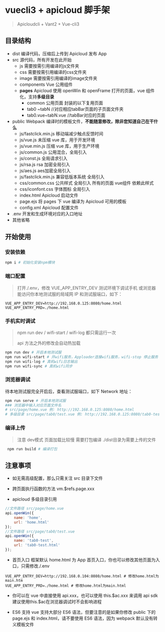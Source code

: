 # vuecli3 + apicloud 脚手架

> Apicloudcli + Vant2 + Vue-cli3
>

## 目录结构

- dist 编译代码，压缩后上传到 Apicloud 发布 App
- src 源代码，所有开发在此开始
  - js 需要按需引用编译的js文件夹
  - css 需要按需引用编译的css文件夹
  - image 需要按需引用编译的image文件夹
  - components Vue 公用组件
  - **pages** Apicloud 使用 openWin 和 openFrame 打开的页面，vue 组件化，支持**多级目录**
    - common 公用页面 封装的以下复用页面
    - tab0 ~tabN //对应相应tabBar页面的子页面文件夹
    - tab0.vue~tabN.vue //tabBar对应的页面
- public Webpack 编译时的模板文件，**不能随意修改，除非您知道自己在干什么**
  - js/fastclick.min.js 移动端减少触点反馈时间
  - js/vue.js 未压缩 vue 库，用于开发环境
  - js/vue.min.js 压缩 vue 库，用于生产环境
  - js/common.js 公用混合，全局引入
  - js/const.js  全局请求引入
  - js/rsa.js rsa 加密全局引入
  - js/aes.js aes加密全局引入
  - js/fastclick.min.js 兼容低版本系统 全局引入
  - css/common.css 公共样式 全局引入 所有的页面 vue组件 依赖此样式
  - css/iconfont.css 字体图标 全局引入
  - index.html Apicloud 启动文件
  - page.ejs 将 pages 下 vue 编译为 Apicloud 可用的模板
  - config.xml Apicloud 配置文件
- .env 开发和生成环境对应的入口地址
- 其他省略

## 开始使用

### 安装依赖

```bash
npm i # 初始化安装npm模块
```

### 端口配置

> 打开./.env，修改 VUE_APP_ENTRY_DEV 测试环境下调试手机 或浏览器 能访问你本地测试服的局域网 IP 和测试服端口，如下：

```text
VUE_APP_ENTRY_DEV=http://192.168.0.125:8080/home.html
VUE_APP_ENTRY_PRD=./home.html
```

### 手机实时调试

> npm run dev / wifi-start /  wifi-log 都只需运行一次
>
> api 方法之外的修改会自动热加载

```bash
npm run dev # 开启本地测试服
npm run wifi-start # 开wifi服务，Apploader连接wifi服务，wifi-stop 停止服务
npm run wifi-log # 真机wifi日志输出
npm run wifi-sync # 真机wifi同步
```

### 浏览器调试

待本地测试服完全开启后，查看测试服端口，如下 Network 地址：

```bash
npm run serve # 开启本地测试服
### 浏览器中输入对应页面文件名
# src/page/home.vue 例: http://192.168.0.125:8080/home.html
# 多级目录 src/page/tab0/test.vue 例: http://192.168.0.125:8080/tab0-test.html
```

### 编译上传

> 注意 dev模式 页面加载比较慢 需要打包编译 ./dist目录为需要上传的文件

```bash
 npm run build # 编译打包
```

## 注意事项

- 如无需高级配置，那么只需关注 src 目录下文件

- 跨页面执行函数的方法 vm.$refs.page.xxx

- apicloud 多级目录引用

```javascript
//文件路径 src/page/home.vue
api.openWin({
    name: 'home',
    url: 'home.html'
});
//文件路径 src/page/tab0/test.vue
api.openWin({
    name: 'tab0-test',
    url: 'tab0-test.html'
});
```

- 首页入口 框架默认 home.html 为 App 首页入口，你也可以修改其他页面为入口，只需修改./.env

```text
VUE_APP_ENTRY_DEV=http://192.168.0.104:8080/home.html # 修改home.html为main.htm
VUE_APP_ENTRY_PRD=./home.html # 修改home.html为main.html
```

- 你可以在 vue 中直接使用 api.xxx，也可以使用 this.\$ac.xxx 来调用 api sdk 建议使用this.\$ac在浏览器调试时不会影响进程

- ES6 支持 vue 支持大部分 ES6 语法，但要注意的是如果你修改 public 下的 page.ejs 和 index.html，请不要使用 ES6 语法，因为 webpack 默认没有转义模板文件

